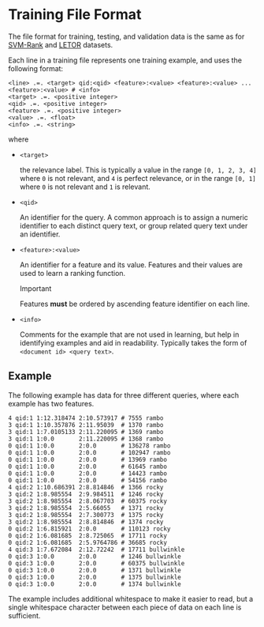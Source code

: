 ﻿# Training File Format

The file format for training, testing, and validation data is the same as for
[SVM-Rank](https://www.cs.cornell.edu/people/tj/svm_light/svm_rank.html) and
[LETOR](https://www.microsoft.com/en-us/research/project/letor-learning-rank-information-retrieval/) datasets.

Each line in a training file represents one training example, and uses the following format:

```text
<line> .=. <target> qid:<qid> <feature>:<value> <feature>:<value> ... <feature>:<value> # <info>
<target> .=. <positive integer>
<qid> .=. <positive integer>
<feature> .=. <positive integer>
<value> .=. <float>
<info> .=. <string>
```

where

- `<target>`

  the relevance label. This is typically a value in the range `[0, 1, 2, 3, 4]` where `0` is not relevant,
  and `4` is perfect relevance, or in the range `[0, 1]` where `0` is not relevant and `1` is relevant.

- `<qid>`

  An identifier for the query. A common approach is to assign a numeric identifier to each distinct query text,
  or group related query text under an identifier.

- `<feature>:<value>`

  An identifier for a feature and its value. Features and their values are used to learn a ranking function.

  > [!IMPORTANT]
  >
  > Features **must** be ordered by ascending feature identifier on each line.

- `<info>` 

  Comments for the example that are not used in learning, but help in identifying examples and aid in readability.
  Typically takes the form of `<document id> <query text>`.

## Example

The following example has data for three different queries, where each example has two features.

```text
4 qid:1 1:12.318474 2:10.573917 # 7555 rambo
3 qid:1 1:10.357876 2:11.95039  # 1370 rambo
3 qid:1 1:7.0105133 2:11.220095 # 1369 rambo
3 qid:1 1:0.0       2:11.220095 # 1368 rambo
0 qid:1 1:0.0       2:0.0       # 136278 rambo
0 qid:1 1:0.0       2:0.0       # 102947 rambo
0 qid:1 1:0.0       2:0.0       # 13969 rambo
0 qid:1 1:0.0       2:0.0       # 61645 rambo
0 qid:1 1:0.0       2:0.0       # 14423 rambo
0 qid:1 1:0.0       2:0.0       # 54156 rambo
4 qid:2 1:10.686391 2:8.814846  # 1366 rocky
3 qid:2 1:8.985554  2:9.984511  # 1246 rocky
3 qid:2 1:8.985554  2:8.067703  # 60375 rocky
3 qid:2 1:8.985554  2:5.66055   # 1371 rocky
3 qid:2 1:8.985554  2:7.300773  # 1375 rocky
3 qid:2 1:8.985554  2:8.814846  # 1374 rocky
0 qid:2 1:6.815921  2:0.0       # 110123 rocky
0 qid:2 1:6.081685  2:8.725065  # 17711 rocky
0 qid:2 1:6.081685  2:5.9764786 # 36685 rocky
4 qid:3 1:7.672084  2:12.72242  # 17711 bullwinkle
0 qid:3 1:0.0       2:0.0       # 1246 bullwinkle
0 qid:3 1:0.0       2:0.0       # 60375 bullwinkle
0 qid:3 1:0.0       2:0.0       # 1371 bullwinkle
0 qid:3 1:0.0       2:0.0       # 1375 bullwinkle
0 qid:3 1:0.0       2:0.0       # 1374 bullwinkle
```

The example includes additional whitespace to make it easier to read, but a single whitespace character between
each piece of data on each line is sufficient.

